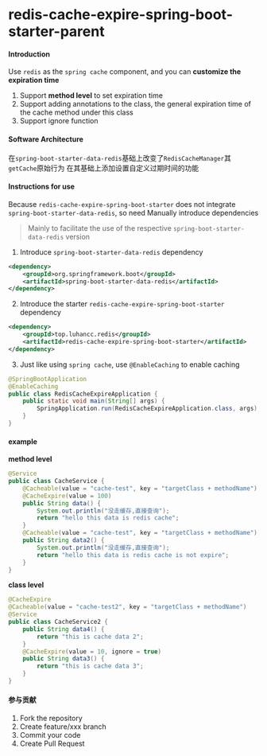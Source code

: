 # redis-cache-expire-spring-boot-starter-parent

#### Introduction
Use `redis` as the `spring cache` component, and you can **customize the expiration time**

1. Support **method level** to set expiration time
2. Support adding annotations to the class, the general expiration time of the cache method under this class
3. Support ignore function

#### Software Architecture
在`spring-boot-starter-data-redis`基础上改变了`RedisCacheManager`其`getCache`原始行为
在其基础上添加设置自定义过期时间的功能

#### Instructions for use
Because `redis-cache-expire-spring-boot-starter` does not integrate `spring-boot-starter-data-redis`, so need
Manually introduce dependencies
> Mainly to facilitate the use of the respective `spring-boot-starter-data-redis` version

1. Introduce `spring-boot-starter-data-redis` dependency
~~~xml
<dependency>
    <groupId>org.springframework.boot</groupId>
    <artifactId>spring-boot-starter-data-redis</artifactId>
</dependency>
~~~
2. Introduce the starter `redis-cache-expire-spring-boot-starter` dependency
~~~xml
<dependency>
    <groupId>top.luhancc.redis</groupId>
    <artifactId>redis-cache-expire-spring-boot-starter</artifactId>
</dependency>
~~~
3. Just like using `spring cache`, use `@EnableCaching` to enable caching
~~~java
@SpringBootApplication
@EnableCaching
public class RedisCacheExpireApplication {
    public static void main(String[] args) {
        SpringApplication.run(RedisCacheExpireApplication.class, args);
    }
}
~~~

#### example
**method level**
~~~java
@Service
public class CacheService {
    @Cacheable(value = "cache-test", key = "targetClass + methodName")
    @CacheExpire(value = 100)
    public String data() {
        System.out.println("没走缓存,直接查询");
        return "hello this data is redis cache";
    }
    @Cacheable(value = "cache-test", key = "targetClass + methodName")
    public String data2() {
        System.out.println("没走缓存,直接查询");
        return "hello this data is redis cache is not expire";
    }
}
~~~
**class level**
~~~java
@CacheExpire
@Cacheable(value = "cache-test2", key = "targetClass + methodName")
@Service
public class CacheService2 {
    public String data4() {
        return "this is cache data 2";
    }
    @CacheExpire(value = 10, ignore = true)
    public String data3() {
        return "this is cache data 3";
    }
}
~~~

#### 参与贡献

1.  Fork the repository
2.  Create  feature/xxx branch
3.  Commit your code
4.  Create Pull Request
